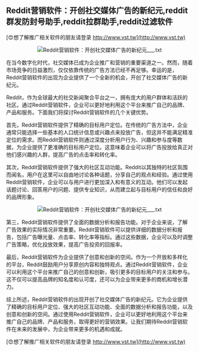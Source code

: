 ## **Reddit营销软件：开创社交媒体广告的新纪元,reddit群发防封号助手,reddit拉群助手,reddit过滤软件**

[😍想了解推广相关软件的朋友请登录 http://www.vst.tw](http://www.vst.tw)

 <center><img src="https://vst.tw/MP4/tuiguang/png/3.png" alt="Reddit营销软件：开创社交媒体广告的新纪元___.txt"></center>

在当今数字化时代，社交媒体已成为企业推广和营销的重要渠道之一。然而，随着市场竞争的日益激烈，仅仅依靠传统的广告方法已经不再足够。幸运的是，Reddit营销软件的出现为企业提供了一个全新的机会，开创了社交媒体广告的新纪元。

Reddit，作为全球最大的社交新闻聚合平台之一，拥有庞大的用户群体和活跃的社区。通过Reddit营销软件，企业可以更好地利用这个平台来推广自己的品牌、产品和服务。下面我们将探讨Reddit营销软件的几个关键优势。

首先，Reddit营销软件提供了精确的目标用户定位。在传统的广告方法中，企业通常只能选择一些基本的人口统计信息或兴趣点来投放广告，但这并不能满足精准定位的需求。而Reddit营销软件则通过深度分析用户行为、兴趣和参与度等数据，为企业提供了更准确的目标用户定位。这意味着企业可以将广告投放给真正对他们感兴趣的人群，提高广告的点击率和转化率。

其次，Reddit营销软件提供了强大的社区互动功能。Reddit以其独特的社区氛围而闻名，用户在这里可以自由地讨论各种话题，分享自己的观点和经验。通过使用Reddit营销软件，企业可以与用户进行更加深入和有意义的互动。他们可以发起话题讨论、回答用户的问题、提供专业知识，从而建立起与目标用户的信任和良好的品牌形象。

 <center><img src="https://vst.tw/MP4/tuiguang/png/0.png" alt="Reddit营销软件：开创社交媒体广告的新纪元___.txt"></center>

第三，Reddit营销软件提供了全面的数据分析和报告功能。对于企业来说，了解广告效果的实际情况非常重要。Reddit营销软件可以提供详细的数据分析和报告，包括广告曝光量、点击率、转化率等指标。通过这些数据，企业可以及时调整广告策略，优化投放效果，提高广告投资的回报率。

最后，Reddit营销软件为企业提供了创意和创新的空间。作为一个开放和多样化的平台，Reddit鼓励用户分享原创内容和独特观点。通过Reddit营销软件，企业可以利用这个平台来推广自己的创意和创新，吸引更多的目标用户的关注和参与。这不仅可以提高品牌的知名度和认可度，还可以为企业带来更多的商机和增长潜力。

综上所述，Reddit营销软件的出现开创了社交媒体广告的新纪元。它为企业提供了精确的目标用户定位、强大的社区互动功能、全面的数据分析和报告功能，以及创意和创新的空间。通过使用Reddit营销软件，企业可以更好地利用这个平台来推广自己的品牌、产品和服务，取得更好的营销效果。让我们期待Reddit营销软件在未来的发展中，为企业带来更多的机遇和成就。

[😍想了解推广相关软件的朋友请登录 http://www.vst.tw](http://www.vst.tw)




